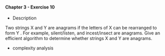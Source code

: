 #### Chapter 3 - Exercise 10
* Description

Two strings X and Y are anagrams if the letters of X can be rearranged
to form Y . For example, silent/listen, and incest/insect are anagrams. Give an
efficient algorithm to determine whether strings X and Y are anagrams.

* complexity analysis





